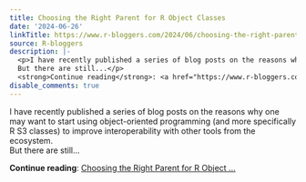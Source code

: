 ```yaml
---
title: Choosing the Right Parent for R Object Classes
date: '2024-06-26'
linkTitle: https://www.r-bloggers.com/2024/06/choosing-the-right-parent-for-r-object-classes/
source: R-bloggers
description: |-
  <p>I have recently published a series of blog posts on the reasons why one may want to start using object-oriented programming (and more specifically R S3 classes) to improve interoperability with other tools from the ecosystem.<br />
  But there are still...</p>
  <strong>Continue reading</strong>: <a href="https://www.r-bloggers.com/2024/06/choosing-the-right-parent-for-r-object-classes/">Choosing the Right Parent for R Object ...
disable_comments: true
---
```

<p>I have recently published a series of blog posts on the reasons why one may want to start using object-oriented programming (and more specifically R S3 classes) to improve interoperability with other tools from the ecosystem.<br />
But there are still...</p>
<strong>Continue reading</strong>: <a href="https://www.r-bloggers.com/2024/06/choosing-the-right-parent-for-r-object-classes/">Choosing the Right Parent for R Object ...